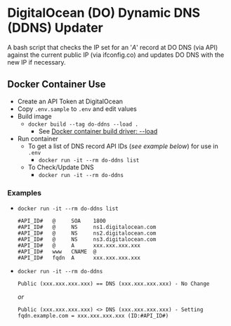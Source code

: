 # DigitalOcean (DO) Dynamic DNS (DDNS) Updater

A bash script that checks the IP set for an '_A_' record at DO DNS (via API) against the current public IP (via ifconfig.co) and updates DO DNS with the new IP if necessary.

## Docker Container Use

* Create an API Token at DigitalOcean
* Copy `.env.sample` to `.env` and edit values
* Build image
  * `docker build --tag do-ddns --load .`
    * See [Docker container build driver: --load](https://docs.docker.com/build/drivers/docker-container/#loading-to-local-image-store)
* Run container
  * To get a list of DNS record API IDs (_see example below_) for use in `.env`
    * `docker run -it --rm do-ddns list`
  * To Check/Update DNS
    * `docker run -it --rm do-ddns`

### Examples

* `docker run -it --rm do-ddns list`
    ```
    #API_ID#   @     SOA    1800
    #API_ID#   @     NS     ns1.digitalocean.com
    #API_ID#   @     NS     ns2.digitalocean.com
    #API_ID#   @     NS     ns3.digitalocean.com
    #API_ID#   @     A      xxx.xxx.xxx.xxx
    #API_ID#   www   CNAME  @
    #API_ID#   fqdn  A      xxx.xxx.xxx.xxx
    ```

* `docker run -it --rm do-ddns`
    ```
    Public (xxx.xxx.xxx.xxx) == DNS (xxx.xxx.xxx.xxx) - No Change
    ```
    _or_
    ```
    Public (xxx.xxx.xxx.xxx) <> DNS (xxx.xxx.xxx.xxx) - Setting fqdn.example.com = xxx.xxx.xxx.xxx (ID:#API_ID#)
    ```
